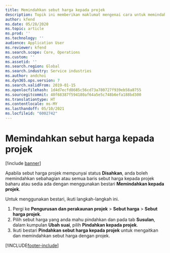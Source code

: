 ```yaml
---
title: Memindahkan sebut harga kepada projek
description: Topik ini memberikan maklumat mengenai cara untuk memindahkan sebut harga kepada projek baharu atau sedia ada.
author: kfend
ms.date: 05/28/2020
ms.topic: article
ms.prod: ''
ms.technology: ''
audience: Application User
ms.reviewer: kfend
ms.search.scope: Core, Operations
ms.custom: ''
ms.assetid: ''
ms.search.region: Global
ms.search.industry: Service industries
ms.author: andchoi
ms.dyn365.ops.version: 7
ms.search.validFrom: 2019-01-15
ms.openlocfilehash: 1d4d7ecfd8685c56cd73a780727f939eb58a8755
ms.sourcegitcommit: 40f68387f594180af64a5e5c748b6efa188bd300
ms.translationtype: HT
ms.contentlocale: ms-MY
ms.lasthandoff: 05/10/2021
ms.locfileid: "6002742"
---
```

# <a name="transfer-a-quotation-to-a-project"></a>Memindahkan sebut harga kepada projek

[!include [banner](../includes/banner.md)]

Apabila sebut harga projek mempunyai status **Disahkan**, anda boleh memindahkan sebahagian atau semua baris sebut harga kepada projek baharu atau sedia ada dengan menggunakan bestari **Memindahkan kepada projek**. 

Untuk menggunakan bestari, ikuti langkah-langkah ini.

1. Pergi ke **Pengurusan dan perakaunan projek** > **Sebut harga** > **Sebut harga projek**.
2. Pilih sebut harga yang anda mahu pindahkan dan pada tab **Susulan**, dalam kumpulan **Ubah suai**, pilih **Pindahkan kepada projek**.
3. Ikuti bestari **Pindahkan sebut harga kepada projek** untuk mengaitkan dan memindahkan sebut harga dengan projek.


[!INCLUDE[footer-include](../includes/footer-banner.md)]